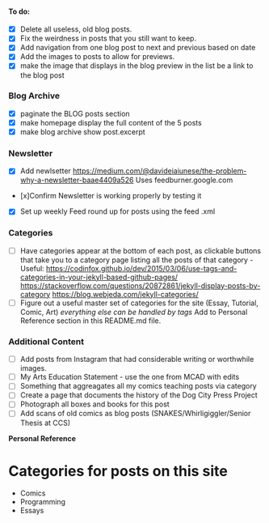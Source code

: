 #### To do:
- [x] Delete all useless, old blog posts.
- [x] Fix the weirdness in posts that you still want to keep.
- [x] Add navigation from one blog post to next and previous based on date
- [x] Add the images to posts to allow for previews.
- [x] make the image  that displays in the blog preview in the list be a link to the blog post

### Blog Archive
- [x] paginate the BLOG posts section 
- [x] make homepage display the full content of the 5 posts
- [x] make blog archive show post.excerpt

### Newsletter
- [x] Add newlsetter https://medium.com/@davideiaiunese/the-problem-why-a-newsletter-baae4409a526
Uses feedburner.google.com
- [x]Confirm Newsletter is working properly by testing it
- [x] Set up weekly Feed round up for posts using the feed .xml

### Categories
- [ ] Have categories appear at the bottom of each post, as clickable buttons that take you to a category page listing all the posts of that category - Useful: https://codinfox.github.io/dev/2015/03/06/use-tags-and-categories-in-your-jekyll-based-github-pages/ https://stackoverflow.com/questions/20872861/jekyll-display-posts-by-category https://blog.webjeda.com/jekyll-categories/
- [ ] Figure out a useful master set of categories for the site (Essay, Tutorial, Comic, Art) *everything else can be handled by tags* Add to Personal Reference section in this README.md file.

### Additional Content
- [ ] Add posts from Instagram that had considerable writing or worthwhile images.
- [ ] My Arts Education Statement - use the one from MCAD with edits
- [ ] Something that aggreagates all my comics teaching posts via category
- [ ] Create a page that documents the history of the Dog City Press Project
- [ ] Photograph all boxes and books for this post
- [ ] Add scans of old comics as blog posts (SNAKES/Whirligiggler/Senior Thesis at CCS)

**Personal Reference**
# Categories for posts on this site #
- Comics
- Programming
- Essays